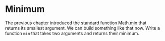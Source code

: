 # Minimum

The previous chapter introduced the standard function Math.min that returns
its smallest argument. We can build something like that now. Write a function
`min` that takes two arguments and returns their minimum.